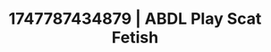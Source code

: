 ---
categories:
- Roleplay seduction
- Animation
- Non-binary beauty
- Curvy bodies
- Erotic hair pulling
image: /assets/images/1747787434879.jpg
layout: post
seo:
  description: Featured content with sensual ABDL Play, Scat Fetish. HD images available.
  keywords: ABDL Play, Scat Fetish
  og_image: /assets/images/1747787434879.jpg
  schema_type: VisualArtwork
tags:
- ABDL Play
- Scat Fetish
- '#1747787434879'
title: 1747787434879 | ABDL Play Scat Fetish
---